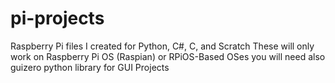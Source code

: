 # pi-projects
Raspberry Pi files I created for Python, C#, C, and Scratch
These will only work on Raspberry Pi OS (Raspian) or RPiOS-Based OSes
you will need also guizero python library for GUI Projects
